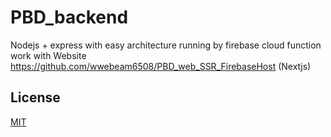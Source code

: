 # PBD_backend
Nodejs + express with easy architecture
running by firebase cloud function
work with Website https://github.com/wwebeam6508/PBD_web_SSR_FirebaseHost (Nextjs)

## License

[MIT](LICENSE)
